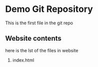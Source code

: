 # Demo Git Repository

This is the first file in the git repo

## Website contents
here is the lst of the files in website
1. index.html
